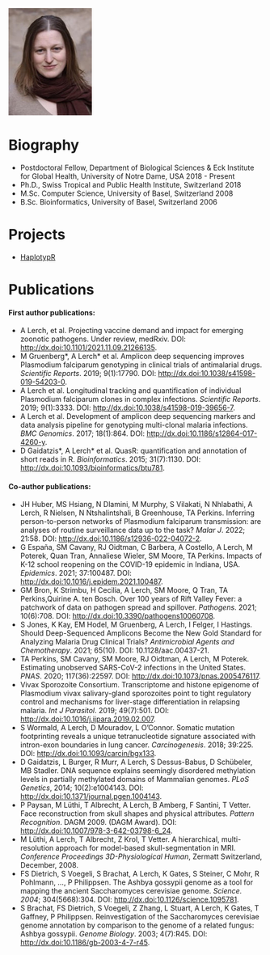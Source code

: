 ![Anita Lerch Image](images/anita.jpg)

# Biography
 * Postdoctoral Fellow, Department of Biological Sciences & Eck Institute for Global Health, University of Notre Dame, USA  2018 - Present
 * Ph.D., Swiss Tropical and Public Health Institute, Switzerland  2018
 * M.Sc. Computer Science, University of Basel, Switzerland 2008
 * B.Sc. Bioinformatics, University of Basel, Switzerland 2006

# Projects
 * [HaplotypR](https://lerch-a.github.io/HaplotypR)

# Publications
#### First author publications:
* A Lerch, et al.
Projecting vaccine demand and impact for emerging zoonotic pathogens.
Under review, medRxiv. DOI: http://dx.doi:10.1101/2021.11.09.21266135.
* M Gruenberg*, A Lerch* et al.
Amplicon deep sequencing improves Plasmodium falciparum genotyping in clinical trials of antimalarial drugs.
*Scientific Reports*. 2019; 9(1):17790. DOI: http://dx.doi:10.1038/s41598-019-54203-0.
* A Lerch et al.
Longitudinal tracking and quantification of individual Plasmodium falciparum clones in complex infections.
*Scientific Reports*. 2019; 9(1):3333. DOI: http://dx.doi:10.1038/s41598-019-39656-7.
* A Lerch et al.
Development of amplicon deep sequencing markers and data analysis pipeline for genotyping multi-clonal malaria infections.
*BMC Genomics*. 2017; 18(1):864. DOI: http://dx.doi:10.1186/s12864-017-4260-y.
* D Gaidatzis*, A Lerch* et al.
QuasR: quantification and annotation of short reads in R.
*Bioinformatics*. 2015; 31(7):1130. DOI: http://dx.doi:10.1093/bioinformatics/btu781.

#### Co-author publications:
* JH Huber, MS Hsiang, N Dlamini, M Murphy, S Vilakati, N Nhlabathi, A Lerch, R Nielsen, N Ntshalintshali, B Greenhouse, TA Perkins.
Inferring person-to-person networks of Plasmodium falciparum transmission: are analyses of routine surveillance data up to the task?
*Malar J*. 2022; 21:58. DOI: http://dx.doi:10.1186/s12936-022-04072-2.
* G España, SM Cavany, RJ Oidtman, C Barbera, A Costello, A Lerch, M Poterek, Quan Tran, Annaliese Wieler, SM Moore, TA Perkins.
Impacts of K-12 school reopening on the COVID-19 epidemic in Indiana, USA.
*Epidemics*. 2021; 37:100487. DOI: http://dx.doi:10.1016/j.epidem.2021.100487.
* GM Bron, K Strimbu, H Cecilia, A Lerch, SM Moore, Q Tran, TA Perkins,Quirine A. ten Bosch.
Over 100 years of Rift Valley Fever: a patchwork of data on pathogen spread and spillover.
*Pathogens*. 2021; 10(6):708. DOI: http://dx.doi:10.3390/pathogens10060708.
* S Jones, K Kay, EM Hodel, M Gruenberg, A Lerch, I Felger, I Hastings.
Should Deep-Sequenced Amplicons Become the New Gold Standard for Analyzing Malaria Drug Clinical Trials?
*Antimicrobial Agents and Chemotherapy*. 2021; 65(10). DOI: 10.1128/aac.00437-21.
* TA Perkins, SM Cavany, SM Moore, RJ Oidtman, A Lerch, M Poterek.
Estimating unobserved SARS-CoV-2 infections in the United States.
*PNAS*. 2020; 117(36):22597. DOI: http://dx.doi:10.1073/pnas.2005476117.
* Vivax Sporozoite Consortium.
Transcriptome and histone epigenome of Plasmodium vivax salivary-gland sporozoites point to tight regulatory control and mechanisms for liver-stage differentiation in relapsing malaria. 
*Int J Parasitol*. 2019; 49(7):501. DOI: http://dx.doi:10.1016/j.ijpara.2019.02.007.
* S Wormald, A Lerch, D Mouradov, L O’Connor.
Somatic mutation footprinting reveals a unique tetranucleotide signature associated with intron-exon boundaries in lung cancer.
*Carcinogenesis*. 2018; 39:225. DOI: http://dx.doi:10.1093/carcin/bgx133.
* D Gaidatzis, L Burger, R Murr, A Lerch, S Dessus-Babus, D Schübeler, MB Stadler.
DNA sequence explains seemingly disordered methylation levels in partially methylated domains of Mammalian genomes.
*PLoS Genetics*, 2014; 10(2):e1004143. DOI: http://dx.doi:10.1371/journal.pgen.1004143.
* P Paysan, M Lüthi, T Albrecht, A Lerch, B Amberg, F Santini, T Vetter.
Face reconstruction from skull shapes and physical attributes.
*Pattern Recognition*. DAGM 2009. (DAGM Award). DOI: http://dx.doi:10.1007/978-3-642-03798-6_24.
* M Lüthi, A Lerch, T Albrecht, Z Krol, T Vetter.
A hierarchical, multi-resolution approach for model-based skull-segmentation in MRI.
*Conference Proceedings 3D-Physiological Human*, Zermatt Switzerland, December, 2008.
* FS Dietrich, S Voegeli, S Brachat, A Lerch, K Gates, S Steiner, C Mohr, R Pohlmann, …, P Philippsen. 
The Ashbya gossypii genome as a tool for mapping the ancient Saccharomyces cerevisiae genome.
*Science. 2004*; 304(5668):304. DOI: http://dx.doi:10.1126/science.1095781.
* S Brachat, FS Dietrich, S Voegeli, Z Zhang, L Stuart, A Lerch, K Gates, T Gaffney, P Philippsen.
Reinvestigation of the Saccharomyces cerevisiae genome annotation by comparison to the genome of a related fungus: Ashbya gossypii.
*Genome Biology*. 2003; 4(7):R45. DOI: http://dx.doi:10.1186/gb-2003-4-7-r45.
